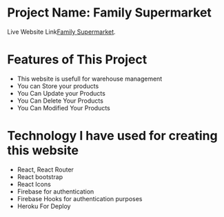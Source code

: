 # Project Name: Family Supermarket

Live Website Link[Family Supermarket](https://warehouse-management-cbc94.web.app).

# Features of This Project
* This website is usefull for warehouse management
* You can Store your products
* You Can Update your Products
* You Can Delete Your Products
* You Can Modified Your Products

# Technology I have used for creating this website

* React, React Router
* React bootstrap
* React Icons
* Firebase for authentication
* Firebase Hooks for authentication purposes
* Heroku For Deploy


